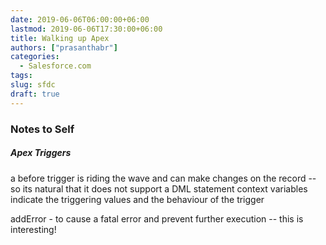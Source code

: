 ```yaml
---
date: 2019-06-06T06:00:00+06:00
lastmod: 2019-06-06T17:30:00+06:00
title: Walking up Apex
authors: ["prasanthabr"]
categories:
  - Salesforce.com
tags:
slug: sfdc
draft: true
---
```


### Notes to Self

##### Apex Triggers
a before trigger is riding the wave and can make changes on the record -- so its natural that it does not support a DML statement
context variables indicate the triggering values and the behaviour of the trigger

addError - to cause a fatal error and prevent further execution -- this is interesting!